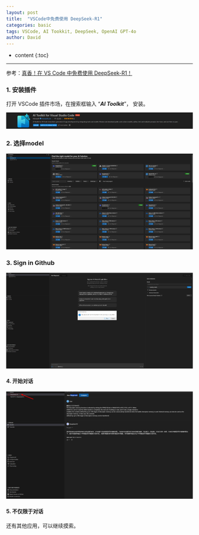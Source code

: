 ```yaml
---
layout: post
title:  "VSCode中免费使用 DeepSeek-R1"
categories: basic
tags: VSCode, AI Tookkit, DeepSeek, OpenAI GPT-4o
author: David
---
```


* content
{:toc}

---

参考：[真香！在 VS Code 中免费使用 DeepSeek-R1！](https://mp.weixin.qq.com/s/E518hBvzIqX8qaRctmDvRQ)

### 1. 安装插件

打开 VSCode 插件市场，在搜索框输入 “***AI Toolkit***”， 安装。

![AI Toolkit plugin](https://github.com/titron/titron.github.io/raw/master/img/2025-04-03-AIToolkit_DeepSeek_plugin.png)

### 2. 选择model

![Select Models](https://github.com/titron/titron.github.io/raw/master/img/2025-04-03-AIToolkit_DeepSeek_Model.png)

### 3. Sign in Github
![Sign to Github](https://github.com/titron/titron.github.io/raw/master/img/2025-04-03-AIToolkit_DeepSeek_SignGithub.png)


#### 4. 开始对话

![chat now](https://github.com/titron/titron.github.io/raw/master/img/2025-04-03-AIToolkit_DeepSeek_chat.png)

#### 5. 不仅限于对话

还有其他应用，可以继续摸索。